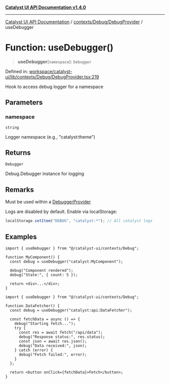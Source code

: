 [**Catalyst UI API Documentation v1.4.0**](../../../../README.md)

---

[Catalyst UI API Documentation](../../../../README.md) / [contexts/Debug/DebugProvider](../README.md) / useDebugger

# Function: useDebugger()

> **useDebugger**(`namespace`): `Debugger`

Defined in: [workspace/catalyst-ui/lib/contexts/Debug/DebugProvider.tsx:219](https://github.com/TheBranchDriftCatalyst/catalyst-ui/blob/main/lib/contexts/Debug/DebugProvider.tsx#L219)

Hook to access debug logger for a namespace

## Parameters

### namespace

`string`

Logger namespace (e.g., "catalyst:theme")

## Returns

`Debugger`

Debug.Debugger instance for logging

## Remarks

Must be used within a [DebuggerProvider](../variables/DebuggerProvider.md)

Logs are disabled by default. Enable via localStorage:

```javascript
localStorage.setItem("DEBUG", "catalyst:*"); // All catalyst logs
```

## Examples

```tsx
import { useDebugger } from "@/catalyst-ui/contexts/Debug";

function MyComponent() {
  const debug = useDebugger("catalyst:MyComponent");

  debug("Component rendered");
  debug("State:", { count: 5 });

  return <div>...</div>;
}
```

```tsx
import { useDebugger } from "@/catalyst-ui/contexts/Debug";

function DataFetcher() {
  const debug = useDebugger("catalyst:api:DataFetcher");

  const fetchData = async () => {
    debug("Starting fetch...");
    try {
      const res = await fetch("/api/data");
      debug("Response status:", res.status);
      const json = await res.json();
      debug("Data received:", json);
    } catch (error) {
      debug("Fetch failed:", error);
    }
  };

  return <button onClick={fetchData}>Fetch</button>;
}
```
